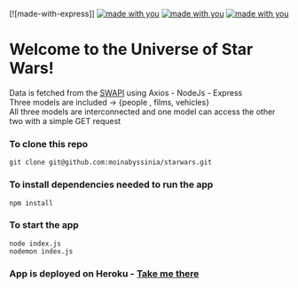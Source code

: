 [![made-with-express]]
[![made with you](https://img.shields.io/badge/Made%20with-Express-1f425f.svg)](https://expressjs.com/) 
[![made with you](https://img.shields.io/badge/NodeJS-56c346.svg)](https://nodejs.org/en/) 
[![made with you](https://img.shields.io/badge/EJS-fff3a9.svg)](https://ejs.co/) 

# Welcome to the Universe of Star Wars!

Data is fetched from the [SWAPI](https://swapi.dev/) using Axios - NodeJs - Express <br/>
Three models are included -> {people , films, vehicles} <br/>
All three models are interconnected and one model can access the other two with a simple
GET request


### To clone this repo
```
git clone git@github.com:moinabyssinia/starwars.git
```

### To install dependencies needed to run the app
```
npm install 
```
### To start the app
```
node index.js 
nodemon index.js
```
### App is deployed on Heroku - [Take me there](https://ctd-swapi.herokuapp.com/)
